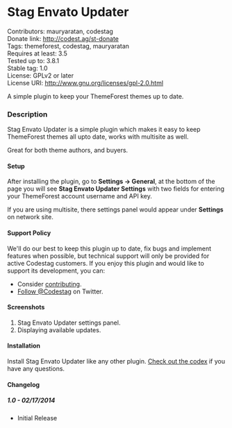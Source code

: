 Stag Envato Updater
===

Contributors: mauryaratan, codestag   
Donate link: http://codest.ag/st-donate  
Tags: themeforest, codestag, mauryaratan  
Requires at least: 3.5  
Tested up to: 3.8.1  
Stable tag: 1.0  
License: GPLv2 or later  
License URI: http://www.gnu.org/licenses/gpl-2.0.html  

A simple plugin to keep your ThemeForest themes up to date.

### Description

Stag Envato Updater is a simple plugin which makes it easy to keep ThemeForest themes all upto date, works with multisite as well.

Great for both theme authors, and buyers.

#### Setup
After installing the plugin, go to **Settings &rarr; General**, at the bottom of the page you will see **Stag Envato Updater Settings** with two fields for entering your ThemeForest account username and API key.

If you are using multisite, there settings panel would appear under **Settings** on network site.

#### Support Policy
We'll do our best to keep this plugin up to date, fix bugs and implement features when possible, but technical support will only be provided for active Codestag customers. If you enjoy this plugin and would like to support its development, you can:

* Consider [contributing](https://github.com/codestag/stag-envato-updater).
* [Follow @Codestag](https://twitter.com/Codestag) on Twitter.

#### Screenshots

1. Stag Envato Updater settings panel.
2. Displaying available updates.

#### Installation

Install Stag Envato Updater like any other plugin. [Check out the codex](http://codex.wordpress.org/Managing_Plugins#Installing_Plugins) if you have any questions.

#### Changelog

##### 1.0 - 02/17/2014
* Initial Release
